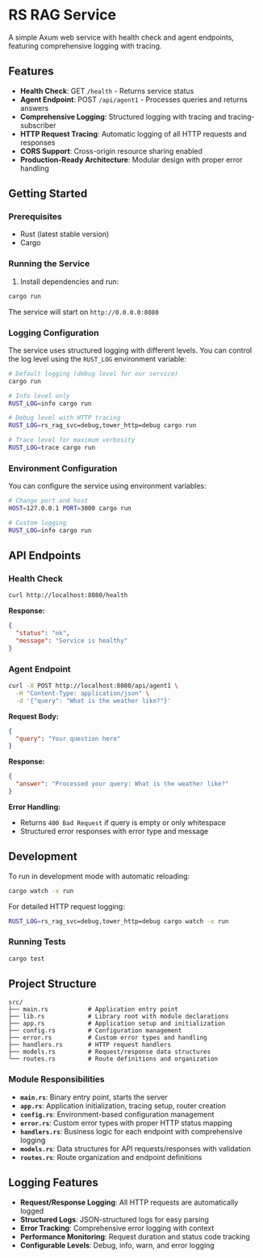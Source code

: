 # RS RAG Service

A simple Axum web service with health check and agent endpoints, featuring comprehensive logging with tracing.

## Features

- **Health Check**: GET `/health` - Returns service status
- **Agent Endpoint**: POST `/api/agent1` - Processes queries and returns answers
- **Comprehensive Logging**: Structured logging with tracing and tracing-subscriber
- **HTTP Request Tracing**: Automatic logging of all HTTP requests and responses
- **CORS Support**: Cross-origin resource sharing enabled
- **Production-Ready Architecture**: Modular design with proper error handling

## Getting Started

### Prerequisites

- Rust (latest stable version)
- Cargo

### Running the Service

1. Install dependencies and run:
```bash
cargo run
```

The service will start on `http://0.0.0.0:8080`

### Logging Configuration

The service uses structured logging with different levels. You can control the log level using the `RUST_LOG` environment variable:

```bash
# Default logging (debug level for our service)
cargo run

# Info level only
RUST_LOG=info cargo run

# Debug level with HTTP tracing
RUST_LOG=rs_rag_svc=debug,tower_http=debug cargo run

# Trace level for maximum verbosity
RUST_LOG=trace cargo run
```

### Environment Configuration

You can configure the service using environment variables:

```bash
# Change port and host
HOST=127.0.0.1 PORT=3000 cargo run

# Custom logging
RUST_LOG=info cargo run
```

## API Endpoints

### Health Check
```bash
curl http://localhost:8080/health
```

**Response:**
```json
{
  "status": "ok",
  "message": "Service is healthy"
}
```

### Agent Endpoint
```bash
curl -X POST http://localhost:8080/api/agent1 \
  -H "Content-Type: application/json" \
  -d '{"query": "What is the weather like?"}'
```

**Request Body:**
```json
{
  "query": "Your question here"
}
```

**Response:**
```json
{
  "answer": "Processed your query: What is the weather like?"
}
```

**Error Handling:**
- Returns `400 Bad Request` if query is empty or only whitespace
- Structured error responses with error type and message

## Development

To run in development mode with automatic reloading:
```bash
cargo watch -x run
```

For detailed HTTP request logging:
```bash
RUST_LOG=rs_rag_svc=debug,tower_http=debug cargo watch -x run
```

### Running Tests
```bash
cargo test
```

## Project Structure

```
src/
├── main.rs           # Application entry point
├── lib.rs            # Library root with module declarations
├── app.rs            # Application setup and initialization
├── config.rs         # Configuration management
├── error.rs          # Custom error types and handling
├── handlers.rs       # HTTP request handlers
├── models.rs         # Request/response data structures
└── routes.rs         # Route definitions and organization
```

### Module Responsibilities

- **`main.rs`**: Binary entry point, starts the server
- **`app.rs`**: Application initialization, tracing setup, router creation
- **`config.rs`**: Environment-based configuration management
- **`error.rs`**: Custom error types with proper HTTP status mapping
- **`handlers.rs`**: Business logic for each endpoint with comprehensive logging
- **`models.rs`**: Data structures for API requests/responses with validation
- **`routes.rs`**: Route organization and endpoint definitions

## Logging Features

- **Request/Response Logging**: All HTTP requests are automatically logged
- **Structured Logs**: JSON-structured logs for easy parsing
- **Error Tracking**: Comprehensive error logging with context
- **Performance Monitoring**: Request duration and status code tracking
- **Configurable Levels**: Debug, info, warn, and error logging 
